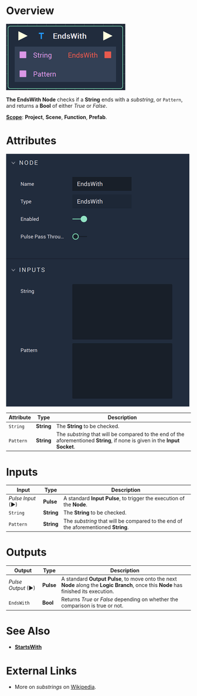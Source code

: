 # Overview

![The EndsWith Node.](../../.gitbook/assets/endswithnode.png)

**The EndsWith Node** checks if a **String** ends with a *substring*, or `Pattern`, and returns a **Bool** of either *True* or *False*.

[**Scope**](../overview.md#scopes): **Project**, **Scene**, **Function**, **Prefab**.

# Attributes

![The EndsWith Node Attributes.](../../.gitbook/assets/endswithattributes.png)

|Attribute|Type|Description|
|---|---|---|
|`String`|**String**|The **String** to be checked.|
|`Pattern`|**String**|The *substring* that will be compared to the end of the aforementioned **String**, if none is given in the **Input** **Socket**.|

# Inputs

|Input|Type|Description|
|---|---|---|
|*Pulse Input* (►)|**Pulse**|A standard **Input Pulse**, to trigger the execution of the **Node**.|
|`String`|**String**|The **String** to be checked.|
|`Pattern`|**String**|The *substring* that will be compared to the end of the aforementioned **String**.|

# Outputs

|Output|Type|Description|
|---|---|---|
|*Pulse Output* (►)|**Pulse**|A standard **Output Pulse**, to move onto the next **Node** along the **Logic Branch**, once this **Node** has finished its execution.|
|`EndsWith`|**Bool**|Returns *True* or *False* depending on whether the comparison is true or not.|

# See Also

* [**StartsWith**](startswith.md)

# External Links

* More on *substrings* on [Wikipedia](https://en.wikipedia.org/wiki/Substring).